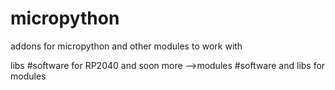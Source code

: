 # micropython

addons for micropython and other modules to work with

libs #software for RP2040 and soon more
-->modules #software and libs for modules